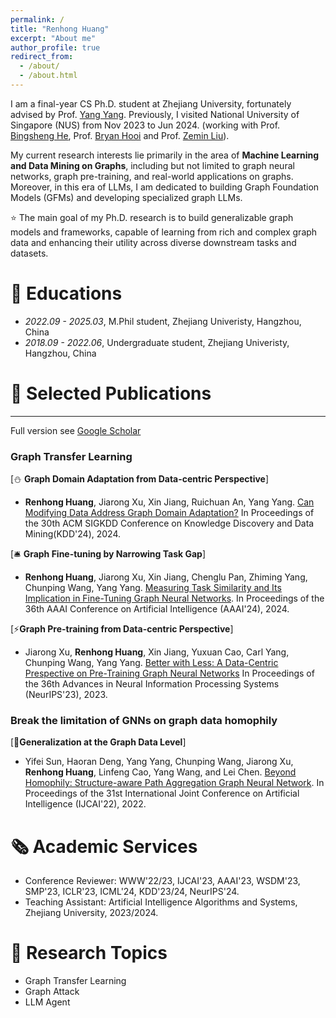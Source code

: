 ```yaml
---
permalink: /
title: "Renhong Huang"
excerpt: "About me"
author_profile: true
redirect_from: 
  - /about/
  - /about.html
---
```


I am a final-year CS Ph.D. student at Zhejiang University, fortunately advised by Prof. [Yang Yang](http://yangy.org/). Previously, I visited National University of Singapore (NUS) from Nov 2023 to Jun 2024. (working with Prof. [Bingsheng He](https://www.comp.nus.edu.sg/~hebs/), Prof. [Bryan Hooi](https://bhooi.github.io/) and Prof. [Zemin Liu](https://zemin-liu.github.io/)).

My current research interests lie primarily in the area of **Machine Learning and Data Mining on Graphs**, including but not limited to graph neural networks, graph pre-training, and real-world applications on graphs. Moreover, in this era of LLMs, I am dedicated to building Graph Foundation Models (GFMs) and developing specialized graph LLMs.

⭐️ The main goal of my Ph.D. research is to build generalizable graph models and frameworks, capable of learning from rich and complex graph data and enhancing their utility across diverse downstream tasks and datasets.


# 📖 Educations
- *2022.09 - 2025.03*, M.Phil student, Zhejiang Univeristy, Hangzhou, China
- *2018.09 - 2022.06*, Undergraduate student, Zhejiang Univeristy, Hangzhou, China



# 🍉 Selected Publications

------
Full version see [Google Scholar](https://scholar.google.com/citations?user=9mxdFawAAAAJ)

### Graph Transfer Learning

[⛄️ **Graph Domain Adaptation from Data-centric Perspective**]

- **Renhong Huang**, Jiarong Xu, Xin Jiang, Ruichuan An, Yang Yang. [Can Modifying Data Address Graph Domain Adaptation?](https://arxiv.org/pdf/2407.19311) In Proceedings of the 30th ACM SIGKDD Conference on Knowledge Discovery and Data Mining(KDD'24), 2024.

[🛎 **Graph Fine-tuning by Narrowing Task Gap**]
- **Renhong Huang**, Jiarong Xu, Xin Jiang, Chenglu Pan, Zhiming Yang, Chunping Wang, Yang Yang. [Measuring Task Similarity and Its Implication in Fine-Tuning Graph Neural Networks](https://ojs.aaai.org/index.php/AAAI/article/view/29156). In Proceedings of the 36th AAAI Conference on Artificial Intelligence (AAAI'24), 2024.


[⚡️**Graph Pre-training from Data-centric Perspective**]
- Jiarong Xu, **Renhong Huang**, Xin Jiang, Yuxuan Cao, Carl Yang, Chunping Wang, Yang Yang. [Better with Less: A Data-Centric Prespective on Pre-Training Graph Neural Networks](https://proceedings.neurips.cc/paper_files/paper/2023/file/b29adb4bf2364acec8fb402ef731bb3b-Paper-Conference.pdf)  In Proceedings of the 36th Advances in Neural Information Processing Systems (NeurIPS'23), 2023.

### Break the limitation of GNNs on graph data homophily
[🎈**Generalization at the Graph Data Level**]
- Yifei Sun, Haoran Deng, Yang Yang, Chunping Wang, Jiarong Xu, **Renhong Huang**, Linfeng Cao, Yang Wang, and Lei Chen. [Beyond Homophily: Structure-aware Path Aggregation Graph Neural Network](https://www.ijcai.org/proceedings/2022/0310.pdf). In Proceedings of the 31st International Joint Conference on Artificial Intelligence (IJCAI'22), 2022.

# 🗞️ Academic Services
- Conference Reviewer: WWW'22/23, IJCAI'23, AAAI'23, WSDM'23, SMP'23, ICLR'23, ICML'24, KDD'23/24, NeurIPS'24.
- Teaching Assistant: Artificial Intelligence Algorithms and Systems, Zhejiang University, 2023/2024.


# 🍉 Research Topics
- Graph Transfer Learning
- Graph Attack
- LLM Agent